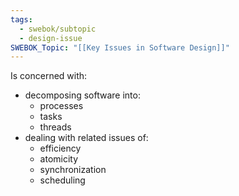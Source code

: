 ```yaml
---
tags:
  - swebok/subtopic
  - design-issue
SWEBOK_Topic: "[[Key Issues in Software Design]]"
---
```

Is concerned with:
- decomposing software into:
	- processes
	- tasks
	- threads
- dealing with related issues of:
	- efficiency
	- atomicity
	- synchronization
	- scheduling